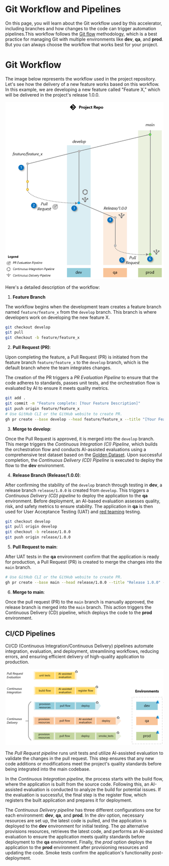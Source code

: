 # Git Workflow and Pipelines

On this page, you will learn about the Git workflow used by this accelerator, including branches and how changes to the code can trigger automation pipelines.This workflow follows the [Git flow](https://nvie.com/posts/a-successful-git-branching-model) methodology, which is a best practice for managing Git with multiple environments like **dev**, **qa**, and **prod**. But you can always choose the workflow that works best for your project.

# Git Workflow

The image below represents the workflow used in the project repository. Let's see how the delivery of a new feature works based on this workflow. In this example, we are developing a new feature called "Feature X," which will be delivered in the project's release 1.0.0.

![GIt Workflow](../media/git_workflow_branching.png)

Here's a detailed description of the workflow:

1. **Feature Branch**

The workflow begins when the development team creates a feature branch named `feature/feature_x` from the `develop` branch. This branch is where developers work on developing the new feature X.

```bash
git checkout develop
git pull
git checkout -b feature/feature_x
```

2. **Pull Request (PR)**:

Upon completing the feature, a Pull Request (PR) is initiated from the feature branch `feature/feature_x`  to the `develop` branch, which is the default branch where the team integrates changes.

The creation of the PR triggers a *PR Evaluation Pipeline* to ensure that the code adheres to standards, passes unit tests, and the orchestration flow is evaluated by AI to ensure it meets quality metrics.

```bash
git add .
git commit -m "Feature complete: [Your Feature Description]"
git push origin feature/feature_x
# Use GitHub CLI or the GitHub website to create PR.
gh pr create --base develop --head feature/feature_x --title "[Your Feature Name]" --body "Description of the changes and the impact."
```

3. **Merge to develop**:

Once the Pull Request is approved, it is merged into the `develop` branch. This merge triggers the *Continuous Integration (CI) Pipeline*, which builds the orchestration flow and conducts AI-assisted evaluations using a comprehensive test dataset based on the [Golden Dataset](https://aka.ms/copilot-golden-dataset-guide). Upon successful completion, the *Continuous Delivery (CD) Pipeline* is executed to deploy the flow to the **dev** environment.

4. **Release Branch (Release/1.0.0)**:

After confirming the stability of the `develop` branch through testing in **dev**, a release branch `release/1.0.0` is created from `develop`. This triggers a *Continuous Delivery (CD) pipeline* to deploy the application to the **qa** environment. Before deployment, an AI-based evaluation assesses quality, risk, and safety metrics to ensure stability. The application in **qa** is then used for User Acceptance Testing (UAT) and [red teaming](https://learn.microsoft.com/en-us/azure/ai-services/openai/concepts/red-teaming) testing.

```bash
git checkout develop
git pull origin develop
git checkout -b release/1.0.0
git push origin release/1.0.0
```

5. **Pull Request to main**:

After UAT tests in the **qa** environment confirm that the application is ready for production, a Pull Request (PR) is created to merge the changes into the `main` branch.

```bash
# Use GitHub CLI or the GitHub website to create PR.
gh pr create --base main --head release/1.0.0 --title "Release 1.0.0" --body "Merging release/1.0.0 into main after successful UAT in QA environment" 
```

6. **Merge to main**:

Once the pull request (PR) to the `main` branch is manually approved, the release branch is merged into the `main` branch. This action triggers the Continuous Delivery (CD) pipeline, which deploys the code to the **prod** environment.

## CI/CD Pipelines

CI/CD (Continuous Integration/Continuous Delivery) pipelines automate integration, evaluation, and deployment, streamlining workflows, reducing errors, and ensuring efficient delivery of high-quality application to production.

![Pipelines](../media/git_workflow_pipelines.png)

The *Pull Request pipeline* runs unit tests and utilize AI-assisted evaluation to validate the changes in the pull request. This step ensures that any new code additions or modifications meet the project's quality standards before being integrated into the main codebase.

In the *Continuous Integration pipeline*, the process starts with the build flow, where the application is built from the source code. Following this, an AI-assisted evaluation is conducted to analyze the build for potential issues. If the evaluation is successful, the final step is the register flow, which registers the built application and prepares it for deployment.

The *Continuous Delivery pipeline* has three different configurations one for each environment: **dev**, **qa**, and **prod**. In the *dev* option, necessary resources are set up, the latest code is pulled, and the application is deployed to the **dev** environment for initial testing. The *qa* alternative provisions resources, retrieves the latest code, and performs an AI-assisted evaluation to ensure the application meets quality standards before deployment to the **qa** environment. Finally, the *prod* option deploys the application to the **prod** environment after provisioning resources and updating the code. Smoke tests confirm the application's functionality post-deployment.
